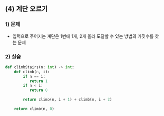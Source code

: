 ## (4) 계단 오르기
### 1) 문제
- 입력으로 주어지는 계단은 1번에 1개, 2개 올라 도달할 수 있는 방법의 가짓수를 찾는 문제

### 2) 실습
```python
def climbStairs(n: int) -> int:
    def climb(n, i):
        if n == i:
           return 1
        if n < i:
           return 0
            
        return climb(n, i + 1) + climb(n, i + 2)
        
    return climb(n, 0)
```